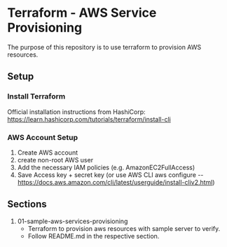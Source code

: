 # Terraform - AWS Service Provisioning
The purpose of this repository is to use terraform to provision AWS resources.

## Setup
### Install Terraform
Official installation instructions from HashiCorp: https://learn.hashicorp.com/tutorials/terraform/install-cli

### AWS Account Setup
1. Create AWS account
2. create non-root AWS user
3. Add the necessary IAM policies (e.g. AmazonEC2FullAccess)
4. Save Access key + secret key (or use AWS CLI aws configure -- https://docs.aws.amazon.com/cli/latest/userguide/install-cliv2.html)

## Sections
1. 01-sample-aws-services-provisioning
    - Terraform to provision aws resources with sample server to verify.
    - Follow README.md in the respective section.
